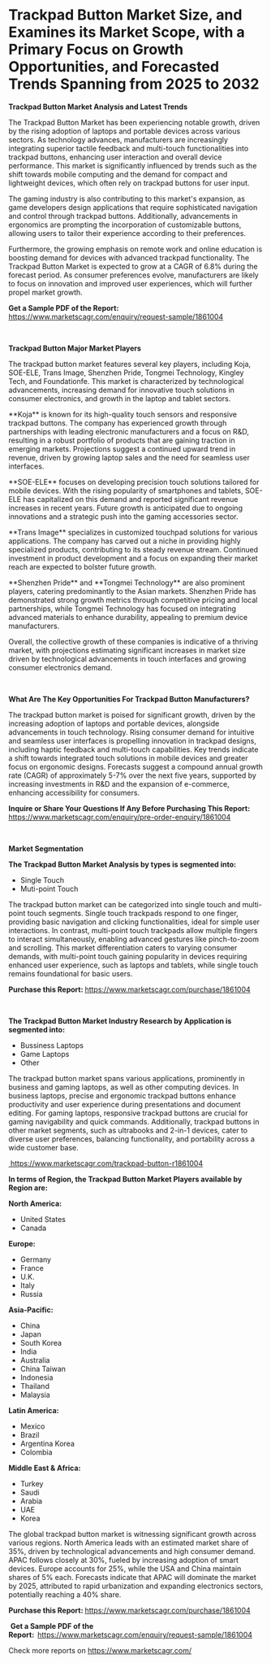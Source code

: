 <p><h1>Trackpad Button Market Size, and Examines its Market Scope, with a Primary Focus on Growth Opportunities, and Forecasted Trends Spanning from 2025 to 2032</h1></p><p><strong>Trackpad Button Market Analysis and Latest Trends</strong></p>
<p><p>The Trackpad Button Market has been experiencing notable growth, driven by the rising adoption of laptops and portable devices across various sectors. As technology advances, manufacturers are increasingly integrating superior tactile feedback and multi-touch functionalities into trackpad buttons, enhancing user interaction and overall device performance. This market is significantly influenced by trends such as the shift towards mobile computing and the demand for compact and lightweight devices, which often rely on trackpad buttons for user input.</p><p>The gaming industry is also contributing to this market's expansion, as game developers design applications that require sophisticated navigation and control through trackpad buttons. Additionally, advancements in ergonomics are prompting the incorporation of customizable buttons, allowing users to tailor their experience according to their preferences.</p><p>Furthermore, the growing emphasis on remote work and online education is boosting demand for devices with advanced trackpad functionality. The Trackpad Button Market is expected to grow at a CAGR of 6.8% during the forecast period. As consumer preferences evolve, manufacturers are likely to focus on innovation and improved user experiences, which will further propel market growth.</p></p>
<p><strong>Get a Sample PDF of the Report:&nbsp;</strong> <a href="https://www.marketscagr.com/enquiry/request-sample/1861004?utm_campaign=2822&utm_medium=2&utm_source=Github&utm_content=ia&utm_term=06042025&utm_id=trackpad-button">https://www.marketscagr.com/enquiry/request-sample/1861004</a></p>
<p>&nbsp;</p>
<p><strong>Trackpad Button Major Market Players</strong></p>
<p><p>The trackpad button market features several key players, including Koja, SOE-ELE, Trans Image, Shenzhen Pride, Tongmei Technology, Kingley Tech, and Foundationfe. This market is characterized by technological advancements, increasing demand for innovative touch solutions in consumer electronics, and growth in the laptop and tablet sectors.</p><p>**Koja** is known for its high-quality touch sensors and responsive trackpad buttons. The company has experienced growth through partnerships with leading electronic manufacturers and a focus on R&D, resulting in a robust portfolio of products that are gaining traction in emerging markets. Projections suggest a continued upward trend in revenue, driven by growing laptop sales and the need for seamless user interfaces.</p><p>**SOE-ELE** focuses on developing precision touch solutions tailored for mobile devices. With the rising popularity of smartphones and tablets, SOE-ELE has capitalized on this demand and reported significant revenue increases in recent years. Future growth is anticipated due to ongoing innovations and a strategic push into the gaming accessories sector.</p><p>**Trans Image** specializes in customized touchpad solutions for various applications. The company has carved out a niche in providing highly specialized products, contributing to its steady revenue stream. Continued investment in product development and a focus on expanding their market reach are expected to bolster future growth.</p><p>**Shenzhen Pride** and **Tongmei Technology** are also prominent players, catering predominantly to the Asian markets. Shenzhen Pride has demonstrated strong growth metrics through competitive pricing and local partnerships, while Tongmei Technology has focused on integrating advanced materials to enhance durability, appealing to premium device manufacturers.</p><p>Overall, the collective growth of these companies is indicative of a thriving market, with projections estimating significant increases in market size driven by technological advancements in touch interfaces and growing consumer electronics demand.</p></p>
<p>&nbsp;</p>
<p><strong>What Are The Key Opportunities For Trackpad Button Manufacturers?</strong></p>
<p><p>The trackpad button market is poised for significant growth, driven by the increasing adoption of laptops and portable devices, alongside advancements in touch technology. Rising consumer demand for intuitive and seamless user interfaces is propelling innovation in trackpad designs, including haptic feedback and multi-touch capabilities. Key trends indicate a shift towards integrated touch solutions in mobile devices and greater focus on ergonomic designs. Forecasts suggest a compound annual growth rate (CAGR) of approximately 5-7% over the next five years, supported by increasing investments in R&D and the expansion of e-commerce, enhancing accessibility for consumers.</p></p>
<p><strong>Inquire or Share Your Questions If Any Before Purchasing This Report:</strong> <a href="https://www.marketscagr.com/enquiry/pre-order-enquiry/1861004?utm_campaign=2822&utm_medium=2&utm_source=Github&utm_content=ia&utm_term=06042025&utm_id=trackpad-button">https://www.marketscagr.com/enquiry/pre-order-enquiry/1861004</a></p>
<p>&nbsp;</p>
<p><strong>Market Segmentation</strong></p>
<p><strong>The Trackpad Button Market Analysis by types is segmented into:</strong></p>
<p><ul><li>Single Touch</li><li>Muti-point Touch</li></ul></p>
<p><p>The trackpad button market can be categorized into single touch and multi-point touch segments. Single touch trackpads respond to one finger, providing basic navigation and clicking functionalities, ideal for simple user interactions. In contrast, multi-point touch trackpads allow multiple fingers to interact simultaneously, enabling advanced gestures like pinch-to-zoom and scrolling. This market differentiation caters to varying consumer demands, with multi-point touch gaining popularity in devices requiring enhanced user experience, such as laptops and tablets, while single touch remains foundational for basic users.</p></p>
<p><strong>Purchase this Report:&nbsp;</strong><a href="https://www.marketscagr.com/purchase/1861004?utm_campaign=2822&utm_medium=2&utm_source=Github&utm_content=ia&utm_term=06042025&utm_id=trackpad-button">https://www.marketscagr.com/purchase/1861004</a></p>
<p>&nbsp;</p>
<p><strong>The Trackpad Button Market Industry Research by Application is segmented into:</strong></p>
<p><ul><li>Bussiness Laptops</li><li>Game Laptops</li><li>Other</li></ul></p>
<p><p>The trackpad button market spans various applications, prominently in business and gaming laptops, as well as other computing devices. In business laptops, precise and ergonomic trackpad buttons enhance productivity and user experience during presentations and document editing. For gaming laptops, responsive trackpad buttons are crucial for gaming navigability and quick commands. Additionally, trackpad buttons in other market segments, such as ultrabooks and 2-in-1 devices, cater to diverse user preferences, balancing functionality, and portability across a wide customer base.</p></p>
<p><a href="https://www.marketscagr.com/trackpad-button-r1861004?utm_campaign=2822&utm_medium=2&utm_source=Github&utm_content=ia&utm_term=06042025&utm_id=trackpad-button">&nbsp;https://www.marketscagr.com/trackpad-button-r1861004</a></p>
<p><strong>In terms of Region, the Trackpad Button Market Players available by Region are:</strong></p>
<p>
    <p> <strong> North America: </strong>
        <ul>
            <li>United States</li>
            <li>Canada</li>
        </ul>
        </p> 
    <p> <strong> Europe: </strong>
        <ul>
            <li>Germany</li>
            <li>France</li>
            <li>U.K.</li>
            <li>Italy</li>
            <li>Russia</li>
        </ul>
        </p> 
    <p> <strong> Asia-Pacific: </strong>
        <ul>
            <li>China</li>
            <li>Japan</li>
            <li>South Korea</li>
            <li>India</li>
            <li>Australia</li>
            <li>China Taiwan</li>
            <li>Indonesia</li>
            <li>Thailand</li>
            <li>Malaysia</li>
        </ul>
        </p> 
    <p> <strong> Latin America: </strong>
        <ul>
            <li>Mexico</li>
            <li>Brazil</li>
            <li>Argentina Korea</li>
            <li>Colombia</li>
        </ul>
        </p> 
    <p> <strong> Middle East & Africa: </strong>
        <ul>
            <li>Turkey</li>
            <li>Saudi</li>
            <li>Arabia</li>
            <li>UAE</li>
            <li>Korea</li>
        </ul>
    </p>
    </p>
<p><p>The global trackpad button market is witnessing significant growth across various regions. North America leads with an estimated market share of 35%, driven by technological advancements and high consumer demand. APAC follows closely at 30%, fueled by increasing adoption of smart devices. Europe accounts for 25%, while the USA and China maintain shares of 5% each. Forecasts indicate that APAC will dominate the market by 2025, attributed to rapid urbanization and expanding electronics sectors, potentially reaching a 40% share.</p></p>
<p><strong>Purchase this Report: </strong><a href="https://www.marketscagr.com/purchase/1861004?utm_campaign=2822&utm_medium=2&utm_source=Github&utm_content=ia&utm_term=06042025&utm_id=trackpad-button">https://www.marketscagr.com/purchase/1861004</a></p>
<p>&nbsp;<strong>Get a Sample PDF of the Report:&nbsp;&nbsp;</strong><a href="https://www.marketscagr.com/enquiry/request-sample/1861004?utm_campaign=2822&utm_medium=2&utm_source=Github&utm_content=ia&utm_term=06042025&utm_id=trackpad-button">https://www.marketscagr.com/enquiry/request-sample/1861004</a></p>
<p><strong></strong></p>
<p>Check more reports on <a href="https://www.marketscagr.com/?utm_campaign=2822&utm_medium=2&utm_source=Github&utm_content=ia&utm_term=06042025&utm_id=trackpad-button">https://www.marketscagr.com/</a></p>